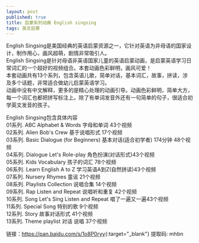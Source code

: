 ```yaml
---
layout: post
published: true
title: 启蒙系列动画 English singsing
tags: 英文启蒙
---
```


<p>
English Singsing是美国经典的英语启蒙资源之一，它针对英语为非母语的国家设计，制作用心，画风超萌，剧情非常吸引人。<br>
English Singsing是针对母语非英语国家儿童的英语启蒙动画，是启蒙英语学习日常词汇的一个超好的视频组合。本套动画色彩鲜明，画风可爱！<br>
本套动画共有13个系列，包含英语儿歌，简单对话，基本词汇，故事，拼读，涉及多个话题，非常适合做幼儿启蒙英语学习。<br>
动画中没有中文解释，更多的是精心处理的动画引导。动画色彩鲜明，简单大方，每一个词汇也都把拼写标注上。除了有单词发音外还有一句简单的句子，很适合初学英文发音的孩子。
  </p>

<p>
English Singsing包含具体内容<br>
01系列. ABC Alphabet & Words 字母和单词 43个视频<br>
02系列. Alien Bob's Crew 基于说唱形式 17个视频<br>
03系列. Basic Dialogue (for Beginners) 基本对话(适合初学者) 174分钟 48个视频<br>
04系列. Dialogue Let's Role-play 角色扮演(对话形式)43个视频<br>
05系列. Kids Vocabulary 孩子的词汇 78个视频<br>
06系列. Learn English A to Z 学习英语A到Z(自然拼读)43个视频<br>
07系列. Nursery Rhymes 童谣 21个视频<br>
08系列. Playlists Collection 说唱合集 14个视频<br>
09系列. Rap Listen and Repeat 说唱听和重复 42个视频<br>
10系列. Song Let's Sing Listen and Repeat 唱了一遍又一遍43个视频<br>
11系列. Special Song 特别的歌 9个视频<br>
12系列. Story 故事对话形式 41个视频<br>
13系列. Theme playlist 对话 说唱 37个视频<br>  
</p>

链接：<https://pan.baidu.com/s/1o8P0ryy>{:target="_blank"}  提取码: mhbn <br>
